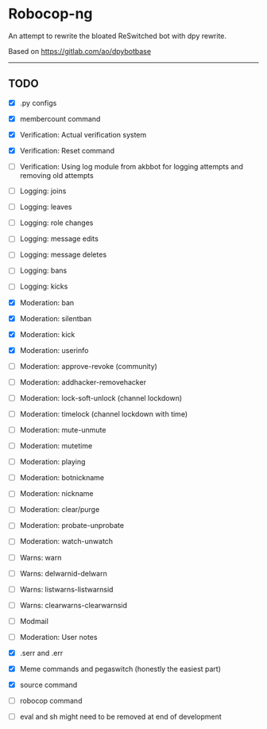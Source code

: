# Robocop-ng

An attempt to rewrite the bloated ReSwitched bot with dpy rewrite.

Based on https://gitlab.com/ao/dpybotbase


---

## TODO

- [x] .py configs
- [x] membercount command
- [x] Verification: Actual verification system
- [x] Verification: Reset command
- [ ] Verification: Using log module from akbbot for logging attempts and removing old attempts
- [ ] Logging: joins
- [ ] Logging: leaves
- [ ] Logging: role changes
- [ ] Logging: message edits
- [ ] Logging: message deletes
- [ ] Logging: bans
- [ ] Logging: kicks
- [x] Moderation: ban
- [x] Moderation: silentban
- [x] Moderation: kick
- [x] Moderation: userinfo
- [ ] Moderation: approve-revoke (community)
- [ ] Moderation: addhacker-removehacker
- [ ] Moderation: lock-soft-unlock (channel lockdown)
- [ ] Moderation: timelock (channel lockdown with time)
- [ ] Moderation: mute-unmute
- [ ] Moderation: mutetime
- [ ] Moderation: playing
- [ ] Moderation: botnickname
- [ ] Moderation: nickname
- [ ] Moderation: clear/purge
- [ ] Moderation: probate-unprobate
- [ ] Moderation: watch-unwatch
- [ ] Warns: warn
- [ ] Warns: delwarnid-delwarn
- [ ] Warns: listwarns-listwarnsid
- [ ] Warns: clearwarns-clearwarnsid
- [ ] Modmail
- [ ] Moderation: User notes
- [x] .serr and .err
- [x] Meme commands and pegaswitch (honestly the easiest part)
- [x] source command
- [ ] robocop command
- [ ] eval and sh might need to be removed at end of development

